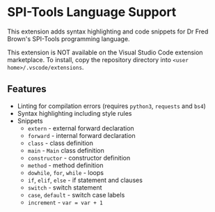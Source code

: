 # SPI-Tools Language Support

This extension adds syntax highlighting and code snippets for Dr Fred Brown's SPI-Tools programming language.

This extension is NOT available on the Visual Studio Code extension marketplace. To install, copy the repository directory into `<user home>/.vscode/extensions`.

## Features

- Linting for compilation errors (requires `python3`, `requests` and `bs4`)
- Syntax highlighting including style rules
- Snippets
    - `extern` - external forward declaration
    - `forward` - internal forward declaration
    - `class` - class definition
    - `main` - `Main` class definition
    - `constructor` - constructor definition
    - `method` - method definition
    - `dowhile`, `for`, `while` - loops
    - `if`, `elif`, `else` - if statement and clauses
    - `switch` - switch statement
    - `case`, `default` - switch case labels
    - `increment` - `var = var + 1`
